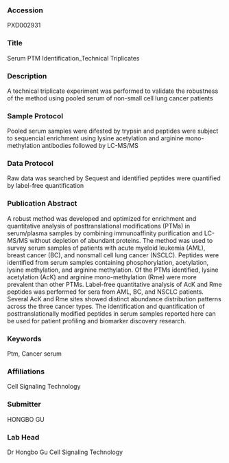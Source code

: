 ### Accession
PXD002931

### Title
Serum PTM Identification_Technical Triplicates

### Description
A technical triplicate experiment was performed to validate the robustness of the method using pooled serum of non-small cell lung cancer patients

### Sample Protocol
Pooled serum samples were difested by trypsin and peptides were subject to sequencial enrichment using lysine acetylation and arginine mono-methylation antibodies followed by LC-MS/MS

### Data Protocol
Raw data was searched by Sequest and identified peptides were quantified by label-free quantification

### Publication Abstract
A robust method was developed and optimized for enrichment and quantitative analysis of posttranslational modifications (PTMs) in serum/plasma samples by combining immunoaffinity purification and LC-MS/MS without depletion of abundant proteins. The method was used to survey serum samples of patients with acute myeloid leukemia (AML), breast cancer (BC), and nonsmall cell lung cancer (NSCLC). Peptides were identified from serum samples containing phosphorylation, acetylation, lysine methylation, and arginine methylation. Of the PTMs identified, lysine acetylation (AcK) and arginine mono-methylation (Rme) were more prevalent than other PTMs. Label-free quantitative analysis of AcK and Rme peptides was performed for sera from AML, BC, and NSCLC patients. Several AcK and Rme sites showed distinct abundance distribution patterns across the three cancer types. The identification and quantification of posttranslationally modified peptides in serum samples reported here can be used for patient profiling and biomarker discovery research.

### Keywords
Ptm, Cancer serum

### Affiliations
Cell Signaling Technology

### Submitter
HONGBO GU

### Lab Head
Dr Hongbo Gu
Cell Signaling Technology


